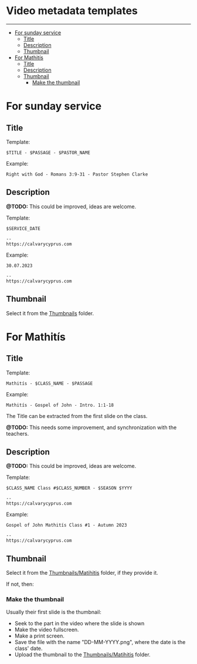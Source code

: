 <h1>Video metadata templates</h1>
<hr>

<!-- TOC -->
* [For sunday service](#for-sunday-service)
  * [Title](#title)
  * [Description](#description)
  * [Thumbnail](#thumbnail)
* [For Mathitís](#for-mathitís)
  * [Title](#title-1)
  * [Description](#description-1)
  * [Thumbnail](#thumbnail-1)
    * [Make the thumbnail](#make-the-thumbnail)
<!-- TOC -->

# For sunday service

## Title

Template:

`$TITLE - $PASSAGE - $PASTOR_NAME`

Example:

`Right with God - Romans 3:9-31 - Pastor Stephen Clarke`

## Description

**@TODO:** This could be improved, ideas are welcome.

Template:

```
$SERVICE_DATE

--
https://calvarycyprus.com
```

Example:

```
30.07.2023

--
https://calvarycyprus.com
```

## Thumbnail
Select it from the [Thumbnails](https://drive.google.com/drive/folders/1G_yGUalItjvr9RIatlAt7c1_WIkqtqAj) folder.


# For Mathitís

## Title

Template:

`Mathitís - $CLASS_NAME - $PASSAGE`

Example:

`Mathitís - Gospel of John - Intro. 1:1-18`

The Title can be extracted from the first slide on the class.

**@TODO:** This needs some improvement, and synchronization with the teachers.


## Description

**@TODO:** This could be improved, ideas are welcome.

Template:

```
$CLASS_NAME Class #$CLASS_NUMBER - $SEASON $YYYY

--
https://calvarycyprus.com
```


Example:

```
Gospel of John Mathitís Class #1 - Autumn 2023

--
https://calvarycyprus.com
```

## Thumbnail
Select it from the [Thumbnails/Matihitis](https://drive.google.com/drive/folders/1rElfp7KXbIOpjS5-Yb0whedpEGWxYHst) folder, if they provide it.

If not, then:

### Make the thumbnail
Usually their first slide is the thumbnail:

 * Seek to the part in the video where the slide is shown
 * Make the video fullscreen.
 * Make a print screen.
 * Save the file with the name "DD-MM-YYYY.png", where the date is the class' date.
 * Upload the thumbnail to the [Thumbnails/Matihitis](https://drive.google.com/drive/folders/1rElfp7KXbIOpjS5-Yb0whedpEGWxYHst) folder.

